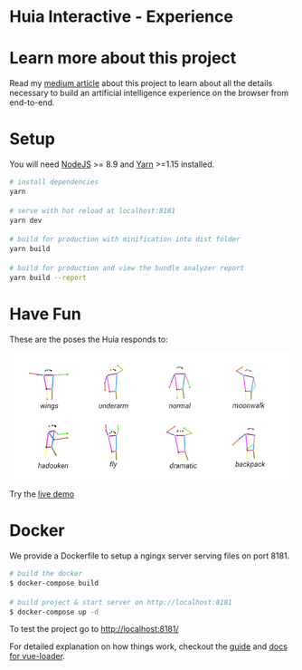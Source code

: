 # Huia Interactive - Experience

# Learn more about this project

Read my [medium article](https://medium.com/@alessandrocauduro/creating-an-interactive-artificial-intelligence-experience-on-the-browser-with-tensorflow-ea205ee08c02) about this project to learn about all the details necessary to build an artificial intelligence experience on the browser from end-to-end.

# Setup

You will need [NodeJS](https://nodejs.org/) >= 8.9 and [Yarn](https://yarnpkg.com/) >=1.15 installed.

``` bash
# install dependencies
yarn

# serve with hot reload at localhost:8181
yarn dev

# build for production with minification into dist folder
yarn build

# build for production and view the bundle analyzer report
yarn build --report
```

# Have Fun
These are the poses the Huia responds to:

![](../assets/poses.png)

Try the [live demo](https://experience.huia.haus/?utm_source=github&utm_medium=link)


# Docker
We provide a Dockerfile to setup a ngingx server serving files on port 8181.

``` bash
# build the docker
$ docker-compose build

# build project & start server on http://localhost:8181
$ docker-compose up -d 
```

To test the project go to [http://localhost:8181/](http://localhost:8181/)

For detailed explanation on how things work, checkout the [guide](http://vuejs-templates.github.io/webpack/) and [docs for vue-loader](http://vuejs.github.io/vue-loader).
